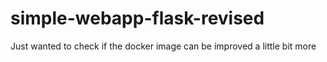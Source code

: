 # simple-webapp-flask-revised
Just wanted to check if the docker image can be improved a little bit more

